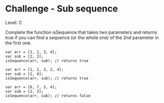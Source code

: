 # Challenge - Sub sequence

Level: C

Complete the function isSequence that takes two parameters and returns true if you can find a sequence (or the whole one)
of the 2nd parameter in the first one.
```
var arr = [1, 2, 3, 4];
var sub = [2, 3];
isSequence(arr, sub); // returns true

var arr = [1, 2, 3, 2, 4];
var sub = [2, 4];
isSequence(arr, sub); // returns true

var arr = [6, 7, 3, 4];
var sub = [2, 3];
isSequence(arr, sub); // returns false
```


